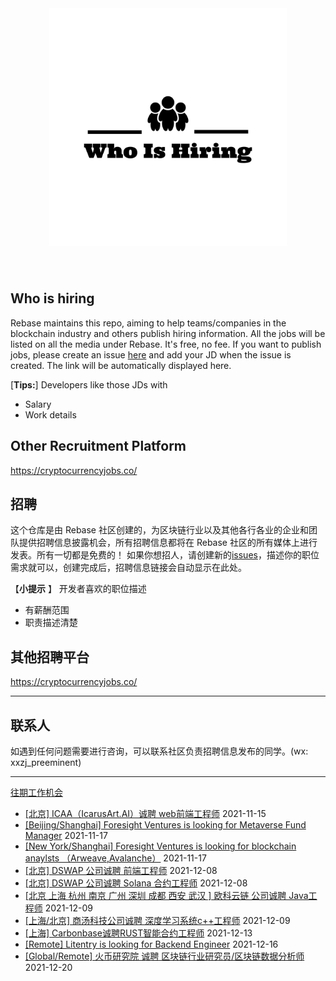<div align="center">
  <img src="./logo.png" style="margin: 0 auto 40px;" width="380" />
</div>


## Who is hiring
Rebase maintains this repo, aiming to help teams/companies in the blockchain industry and others publish hiring information. All the jobs will be listed on all the media under Rebase. It's free, no fee.
If you want to publish jobs, please create an issue [here](https://github.com/rebase-network/who-is-hiring/issues/) and add your JD when the issue is created. The link will be automatically displayed here.

[**Tips:**]
Developers like those JDs with
- Salary
- Work details

## Other  Recruitment  Platform

https://cryptocurrencyjobs.co/

## 招聘
这个仓库是由 Rebase 社区创建的，为区块链行业以及其他各行各业的企业和团队提供招聘信息披露机会，所有招聘信息都将在 Rebase 社区的所有媒体上进行发表。所有一切都是免费的！
如果你想招人，请创建新的[issues](https://github.com/rebase-network/who-is-hiring/issues/)，描述你的职位需求就可以，创建完成后，招聘信息链接会自动显示在此处。

【**小提示**  】
开发者喜欢的职位描述
- 有薪酬范围
- 职责描述清楚

## 其他招聘平台
https://cryptocurrencyjobs.co/

---

## 联系人
如遇到任何问题需要进行咨询，可以联系社区负责招聘信息发布的同学。(wx: xxzj_preeminent)

---

[往期工作机会](./jobs.md)

- [[北京] ICAA（IcarusArt.AI）诚聘 web前端工程师](https://github.com/rebase-network/who-is-hiring/issues/45) 2021-11-15
- [[Beijing/Shanghai] Foresight Ventures is looking for Metaverse Fund Manager](https://github.com/rebase-network/who-is-hiring/issues/46) 2021-11-17
- [[New York/Shanghai] Foresight Ventures is looking for blockchain anaylsts （Arweave,Avalanche）](https://github.com/rebase-network/who-is-hiring/issues/47) 2021-11-17
- [[北京] DSWAP 公司诚聘 前端工程师](https://github.com/rebase-network/who-is-hiring/issues/48) 2021-12-08
- [[北京] DSWAP 公司诚聘 Solana 合约工程师](https://github.com/rebase-network/who-is-hiring/issues/49) 2021-12-08
- [[北京 上海 杭州 南京 广州 深圳 成都 西安 武汉 ] 欧科云链 公司诚聘 Java工程师](https://github.com/rebase-network/who-is-hiring/issues/50) 2021-12-09
- [[上海/北京] 商汤科技公司诚聘 深度学习系统c++工程师](https://github.com/rebase-network/who-is-hiring/issues/51) 2021-12-09
- [[上海] Carbonbase诚聘RUST智能合约工程师](https://github.com/rebase-network/who-is-hiring/issues/52) 2021-12-13
- [[Remote] Litentry is looking for Backend Engineer](https://github.com/rebase-network/who-is-hiring/issues/53) 2021-12-16
- [[Global/Remote] 火币研究院 诚聘 区块链行业研究员/区块链数据分析师](https://github.com/rebase-network/who-is-hiring/issues/54) 2021-12-20
